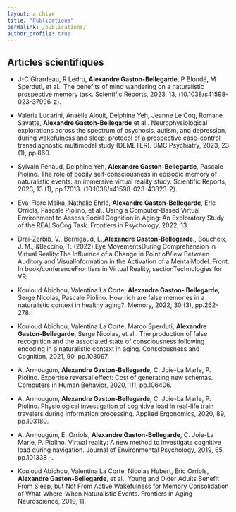 ```yaml
---
layout: archive
title: "Publications"
permalink: /publications/
author_profile: true
---
```


## Articles scientifiques

* J-C Girardeau, R Ledru, **Alexandre Gaston-Bellegarde**, P Blondé, M Sperduti, et al.. The benefits of mind wandering on a naturalistic prospective memory task. Scientific Reports, 2023, 13, ⟨10.1038/s41598-023-37996-z⟩. 

* Valeria Lucarini, Anaëlle Alouit, Delphine Yeh, Jeanne Le Coq, Romane Savatte, **Alexandre Gaston-Bellegarde** et al.. Neurophysiological explorations across the spectrum of psychosis, autism, and depression, during wakefulness and sleep: protocol of a prospective case–control transdiagnostic multimodal study (DEMETER). BMC Psychiatry, 2023, 23 (1), pp.860.

* Sylvain Penaud, Delphine Yeh, **Alexandre Gaston-Bellegarde**, Pascale Piolino. The role of bodily self-consciousness in episodic memory of naturalistic events: an immersive virtual reality study. Scientific Reports, 2023, 13 (1), pp.17013. ⟨10.1038/s41598-023-43823-2⟩. 

* Eva-Flore Msika, Nathalie Ehrlé, **Alexandre Gaston-Bellegarde**, Eric Orriols, Pascale Piolino, et al.. Using a Computer-Based Virtual Environment to Assess Social Cognition in Aging: An Exploratory Study of the REALSoCog Task. Frontiers in Psychology, 2022, 13.

* Drai-Zerbib, V., Bernigaud, L.,**Alexandre Gaston-Bellegarde**., Boucheix, J. M., &Baccino, T. (2022).Eye MovementsDuring Comprehension in Virtual Reality:The Influence of a Change in Point ofView Between Auditory and VisualInformation in the Activation of a MentalModel. Front. In book/conferenceFrontiers in Virtual Reality, sectionTechnologies for VR.

* Kouloud Abichou, Valentina La Corte, **Alexandre Gaston- Bellegarde**, Serge Nicolas, Pascale Piolino. How rich are false memories in a naturalistic context in healthy aging?. Memory, 2022, 30 (3), pp.262-278. 

* Kouloud Abichou, Valentina La Corte, Marco Sperduti, **Alexandre Gaston-Bellegarde**, Serge Nicolas, et al.. The production of false recognition and the associated state of consciousness following encoding in a naturalistic context in aging. Consciousness and Cognition, 2021, 90, pp.103097.

* A. Armougum, **Alexandre Gaston-Bellegarde**, C. Joie-La Marle, P. Piolino. Expertise reversal effect: Cost of generating new schemas. Computers in Human Behavior, 2020, 111, pp.106406. 
* A. Armougum, **Alexandre Gaston-Bellegarde**, C. Joie-La Marle, P. Piolino. Physiological investigation of cognitive load in real-life train travelers during information processing. Applied Ergonomics, 2020, 89, pp.103180. 

* A. Armougum, E. Orriols, **Alexandre Gaston-Bellegarde**, C. Joie-La Marle, P. Piolino. Virtual reality: A new method to investigate cognitive load during navigation. Journal of Environmental Psychology, 2019, 65, pp.101338 -. 

* Kouloud Abichou, Valentina La Corte, Nicolas Hubert, Eric Orriols, **Alexandre Gaston-Bellegarde**, et al.. Young and Older Adults Benefit From Sleep, but Not From Active Wakefulness for Memory Consolidation of What-Where-When Naturalistic Events. Frontiers in Aging Neuroscience, 2019, 11.




